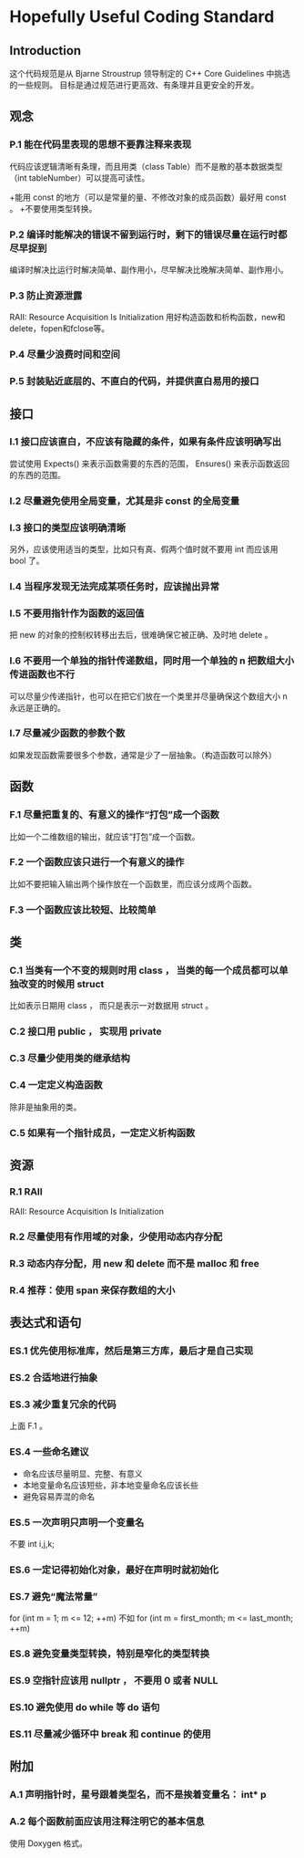 # Hopefully Useful Coding Standard

## Introduction

这个代码规范是从 Bjarne Stroustrup 领导制定的 C++ Core Guidelines 中挑选的一些规则。 目标是通过规范进行更高效、有条理并且更安全的开发。

## 观念

### P.1 能在代码里表现的思想不要靠注释来表现

代码应该逻辑清晰有条理，而且用类（class Table）而不是散的基本数据类型（int tableNumber）可以提高可读性。

+能用 const 的地方（可以是常量的量、不修改对象的成员函数）最好用 const 。
+不要使用类型转换。

### P.2 编译时能解决的错误不留到运行时，剩下的错误尽量在运行时都**尽早**捉到

编译时解决比运行时解决简单、副作用小，尽早解决比晚解决简单、副作用小。

### P.3 防止资源泄露

RAII: Resource Acquisition Is Initialization
用好构造函数和析构函数，new和delete，fopen和fclose等。

### P.4 尽量少浪费时间和空间

### P.5 封装贴近底层的、不直白的代码，并提供直白易用的接口

## 接口

### I.1 接口应该直白，不应该有隐藏的条件，如果有条件应该明确写出

尝试使用 Expects() 来表示函数需要的东西的范围， Ensures() 来表示函数返回的东西的范围。

### I.2 尽量避免使用全局变量，尤其是非 const 的全局变量

### I.3 接口的类型应该明确清晰

另外，应该使用适当的类型，比如只有真、假两个值时就不要用 int 而应该用 bool 了。

### I.4 当程序发现无法完成某项任务时，应该抛出异常

### I.5 不要用指针作为函数的返回值

把 new 的对象的控制权转移出去后，很难确保它被正确、及时地 delete 。

### I.6 不要用一个单独的指针传递数组，同时用一个单独的 n 把数组大小传进函数也不行

可以尽量少传递指针，也可以在把它们放在一个类里并尽量确保这个数组大小 n 永远是正确的。

### I.7 尽量减少函数的参数个数

如果发现函数需要很多个参数，通常是少了一层抽象。（构造函数可以除外）

## 函数

### F.1 尽量把重复的、有意义的操作“打包”成一个函数

比如一个二维数组的输出，就应该“打包”成一个函数。

### F.2 一个函数应该只进行**一个**有意义的操作

比如不要把输入输出两个操作放在一个函数里，而应该分成两个函数。

### F.3 一个函数应该比较短、比较简单

## 类

### C.1 当类有一个不变的规则时用 class ， 当类的每一个成员都可以单独改变的时候用 struct

比如表示日期用 class ， 而只是表示一对数据用 struct 。

### C.2 接口用 public ， 实现用 private

### C.3 尽量少使用类的继承结构

### C.4 一定定义构造函数

除非是抽象用的类。

### C.5 如果有一个指针成员，一定定义析构函数

## 资源

### R.1 RAII

RAII: Resource Acquisition Is Initialization

### R.2 尽量使用有作用域的对象，少使用动态内存分配

### R.3 动态内存分配，用 new 和 delete 而不是 malloc 和 free

### R.4 推荐：使用 span 来保存数组的大小

## 表达式和语句

### ES.1 优先使用标准库，然后是第三方库，最后才是自己实现

### ES.2 合适地进行抽象

### ES.3 减少重复冗余的代码

上面 F.1 。

### ES.4 一些命名建议

- 命名应该尽量明显、完整、有意义
- 本地变量命名应该短些，非本地变量命名应该长些
- 避免容易弄混的命名

### ES.5 一次声明只声明一个变量名

不要 int i,j,k;

### ES.6 一定记得初始化对象，最好在声明时就初始化

### ES.7 避免“魔法常量”

for (int m = 1; m <= 12; ++m) 不如 for (int m = first_month; m <= last_month; ++m)

### ES.8 避免变量类型转换，特别是窄化的类型转换

### ES.9 空指针应该用 nullptr ， 不要用 0 或者 NULL

### ES.10 避免使用 do while 等 do 语句

### ES.11 尽量减少循环中 break 和 continue 的使用

## 附加

### A.1 声明指针时，星号跟着类型名，而不是挨着变量名： int* p

### A.2 每个函数前面应该用注释注明它的基本信息

使用 Doxygen 格式。
